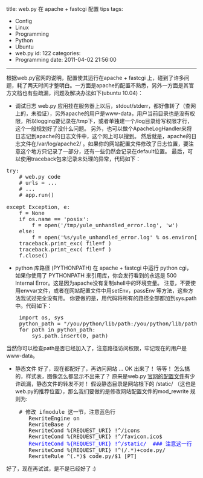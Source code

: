 title: web.py 在 apache + fastcgi 配置 tips
tags:
  - Config
  - Linux
  - Programming
  - Python
  - Ubuntu
  - web.py
id: 122
categories:
  - Programming
date: 2011-04-02 21:56:00
---

根据web.py官网的说明，配置使其运行在apache + fastcgi 上，碰到了许多问题，耗了两天时间才整明白。一方面是apache的配置不熟悉，另外一方面是其官方文档也有些疏漏，问题及解决办法如下(ubuntu 10.04)：

*   调试日志
web.py 应用挂在服务器上以后，stdout/stderr，都好像转了（查网上的，未验证），另外apache的用户是www-data，用户当前目录也是没有权限，所以logging要记录在/tmp下，或者单独建一个/log目录给写权限才行，这个一般规划好了没什么问题。
另外，也可以做个ApacheLogHandler来将日志记到apache的日志文件中，这个网上可以搜到。
然后就是，apache的日志文件在/var/log/apache2/ 。如果你的网站配置文件修改了日志位置，要注意这个地方只记录了一部分，还有一些仍然会记录在default位置。
最后，可以使用traceback包来记录未处理的异常，代码如下：
<pre>
try:
    # web.py code
    # urls = ...
    # ...
    # app.run()

except Exception, e:
    f = None
    if os.name == 'posix':
        f = open('/tmp/yule_unhandled_error.log', 'w')
    else:
        f = open('%s/yule_unhandled_error.log' % os.environ['temp'], 'w')
    traceback.print_exc( file=f )
    traceback.print_exc( file=f )
    f.close()
</pre>

*   python 库路径 (PYTHONPATH)
在 apache + fastcgi 中运行 python cgi，如果你使用了 PYTHONPATH 来引用库，你会发行看到的永远是 500 Internal Error。这是因为apache没有复制shell中的环境变量。
注意，不要使用envvar文件，或者在网站配置文件中用setEnv，passEnv 等方法，这些方法我试过完全没有用。
你要做的是，用代码将所有的路径全部都加到sys.path中。代码如下：
<pre>
    import os, sys
    python_path = "/you/python/lib/path:/you/python/lib/path2".split(':')
    for path in python_path:
        sys.path.insert(0, path)
</pre>
当然你可以检查path是否已经加入了，注意路径访问权限，牢记现在的用户是www-data。
*   静态文件
好了，现在都配好了，再访问网站 ... OK 出来了！
等等！ 怎么搞的，样式表，图像怎么都显示不出来了？
原来是web.py [官网的配置文件](http://webpy.org/cookbook/fastcgi-apache)有少许疏漏，静态文件的转发不对！
假设静态目录是网站根下的 /static/ （这也是web.py的推荐位置），那么我们要做的是修改网站配置文件的mod_rewrite 规则为:
<pre>
    # 修改 ifmodule 这一节，注意蓝色行
       RewriteEngine on
       RewriteBase /
       RewriteCond %{REQUEST_URI} !^/icons
       RewriteCond %{REQUEST_URI} !^/favicon.ico$
       <span style="color: blue;">RewriteCond %{REQUEST_URI} !^/static/  ### 注意这一行 </span>
       RewriteCond %{REQUEST_URI} !^(/.*)+code.py/
       RewriteRule ^(.*)$ code.py/$1 [PT]
</pre>
好了，现在再试试，是不是已经好了 :)